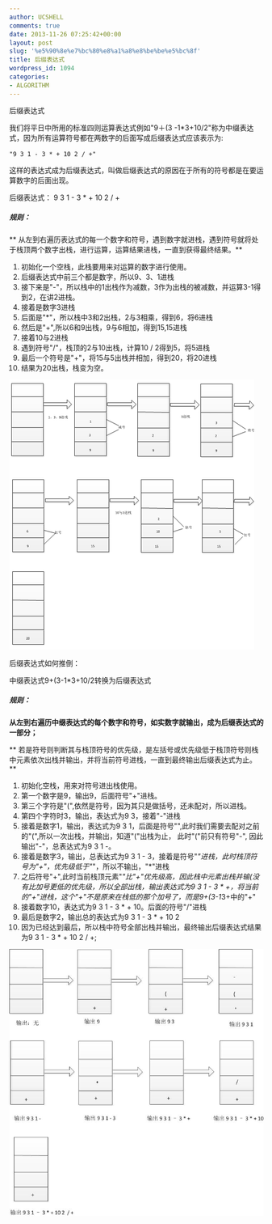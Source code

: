 ```yaml
---
author: UCSHELL
comments: true
date: 2013-11-26 07:25:42+00:00
layout: post
slug: '%e5%90%8e%e7%bc%80%e8%a1%a8%e8%be%be%e5%bc%8f'
title: 后缀表达式
wordpress_id: 1094
categories:
- ALGORITHM
---
```


后缀表达式

我们将平日中所用的标准四则运算表达式例如"9＋(3 -1*3+10/2"称为中缀表达式，因为所有运算符号都在两数字的后面写成后缀表达式应该表示为:

	"9 3 1 - 3 * + 10 2 / +"

这样的表达式成为后缀表达式，叫做后缀表达式的原因在于所有的符号都是在要运算数字的后面出现。

后缀表达式： 9 3 1 - 3 * + 10 2 / +

##### 规则：

** 从左到右遍历表达式的每一个数字和符号，遇到数字就进栈，遇到符号就将处于栈顶两个数字出栈，进行运算，运算结果进栈，一直到获得最终结果。**

1. 初始化一个空栈，此栈要用来对运算的数字进行使用。
2. 后缀表达式中前三个都是数字，所以9、3、1进栈
3. 接下来是"-"，所以栈中的1出栈作为减数，3作为出栈的被减数，并运算3-1得到2，在讲2进栈。
4. 接着是数字3进栈
5. 后面是"*"，所以栈中3和2出栈，2与3相乘，得到6，将6进栈
6. 然后是"+",所以6和9出栈，9与6相加，得到15,15进栈
7. 接着10与2进栈
8. 遇到符号"/"，栈顶的2与10出栈，计算10 / 2得到5，将5进栈
9. 最后一个符号是"+"，将15与5出栈并相加，得到20，将20进栈
10. 结果为20出栈，栈变为空。

![005](\uploads\2013\005.png)


后缀表达式如何推倒：

中缀表达式9+(3-1*3+10/2转换为后缀表达式

##### 规则：

**从左到右遍历中缀表达式的每个数字和符号，如实数字就输出，成为后缀表达式的一部分；**

** 若是符号则判断其与栈顶符号的优先级，是左括号或优先级低于栈顶符号则栈中元素依次出栈并输出，并将当前符号进栈，一直到最终输出后缀表达式为止。**

1. 初始化空栈，用来对符号进出栈使用。
2. 第一个数字是9，输出9，后面符号"+"进栈。
3. 第三个字符是"(",依然是符号，因为其只是做括号，还未配对，所以进栈。
4. 第四个字符时3，输出，表达式为9 3，接着"-"进栈
5. 接着是数字1，输出，表达式为9 3 1，后面是符号"",此时我们需要去配对之前的"(",所以一次出栈，并输出，知道"("出栈为止，
此时"("前只有符号"-", 因此输出"-"，总表达式为9 3 1 -。
6. 接着是数字3，输出，总表达式为9 3 1 - 3，接着是符号"*"进栈，此时栈顶符号为"+"，优先级低于"*"，所以不输出，"*"进栈
7. 之后符号"+",此时当前栈顶元素"*"比"+"优先级高，因此栈中元素出栈并输(没有比加号更低的优先级，所以全部出栈，输出表达式为9 3 1 - 3 * +，将当前的"+"进栈，这个"+"不是原来在栈低的那个加号了，而是9+(3-1*3+中的"+"
8. 接着数字10，表达式为9 3 1 - 3 * + 10。后面的符号"/"进栈
9. 最后是数字2，输出总的表达式为9 3 1 - 3 * + 10 2
10. 因为已经达到最后，所以栈中符号全部出栈并输出，最终输出后缀表达式结果为9 3 1 - 3 * + 10 2 / +;

![004](\uploads\2013\004.jpg)

